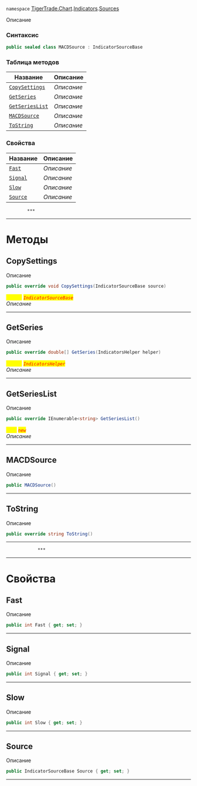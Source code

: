 
`namespace` [TigerTrade.Chart](../../../TigerTrade.Chart.md).[Indicators](../../../TigerTrade.Chart/Indicators.md).[Sources](../../../TigerTrade.Chart/Indicators/Sources.md)


Описание

### Синтаксис
```csharp
public sealed class MACDSource : IndicatorSourceBase
```


### Таблица методов
| Название | Описание |
| --- | --- |
| [`CopySettings`](./MACDSource.cs/Методы/CopySettings.md) | *Описание* |
| [`GetSeries`](./MACDSource.cs/Методы/GetSeries.md) | *Описание* |
| [`GetSeriesList`](./MACDSource.cs/Методы/GetSeriesList.md) | *Описание* |
| [`MACDSource`](./MACDSource.cs/Методы/MACDSource.md) | *Описание* |
| [`ToString`](./MACDSource.cs/Методы/ToString.md) | *Описание* |

### Свойства
| Название | Описание |
| --- | --- |
| [`Fast`](./MACDSource.cs/Свойства/Fast.md) | *Описание* |
| [`Signal`](./MACDSource.cs/Свойства/Signal.md) | *Описание* |
| [`Slow`](./MACDSource.cs/Свойства/Slow.md) | *Описание* |
| [`Source`](./MACDSource.cs/Свойства/Source.md) | *Описание* |




            ***
  ***
  # Методы

## CopySettings
Описание

```csharp
public override void CopySettings(IndicatorSourceBase source)
```

<mark style="color:yellow;">`source`</mark> <mark style="color:red;">*`IndicatorSourceBase`*</mark>  
 *Описание*  


***                

## GetSeries
Описание

```csharp
public override double[] GetSeries(IndicatorsHelper helper)
```
<mark style="color:yellow;">`helper`</mark> <mark style="color:red;">*`IndicatorsHelper`*</mark>  
 *Описание*  


***                

## GetSeriesList
Описание

```csharp
public override IEnumerable<string> GetSeriesList()
```
<mark style="color:yellow;">`List`</mark> <mark style="color:red;">*`new`*</mark>  
 *Описание*  


***                

## MACDSource
Описание

```csharp
public MACDSource()
```

***                

## ToString
Описание

```csharp
public override string ToString()
```

***                
                ***
  ***
  # Свойства

## Fast
Описание

```csharp
public int Fast { get; set; }
```
***

## Signal
Описание

```csharp
public int Signal { get; set; }
```
***

## Slow
Описание

```csharp
public int Slow { get; set; }
```
***

## Source
Описание

```csharp
public IndicatorSourceBase Source { get; set; }
```
***

